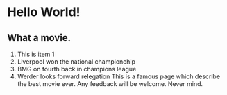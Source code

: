 # Hello World!
## What a movie.
1. This is item 1
2. Liverpool won the national championchip
3. BMG on fourth back in champions league
4. Werder looks forward relegation
This is a famous page which describe the best movie ever.
Any feedback will be welcome. 
Never mind. 
